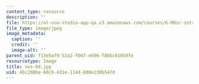 ```yaml
---
content_type: resource
description: ''
file: https://ol-ocw-studio-app-qa.s3.amazonaws.com/courses/6-00sc-introduction-to-computer-science-and-programming-spring-2011/4bc208be60c6431e114d600e230b547d_ses-04.jpg
file_type: image/jpeg
image_metadata:
  caption: ''
  credit: ''
  image-alt: ''
parent_uid: f13e5af9-52a2-f007-e596-f80bc01059fe
resourcetype: Image
title: ses-04.jpg
uid: 4bc208be-60c6-431e-114d-600e230b547d
---
```

